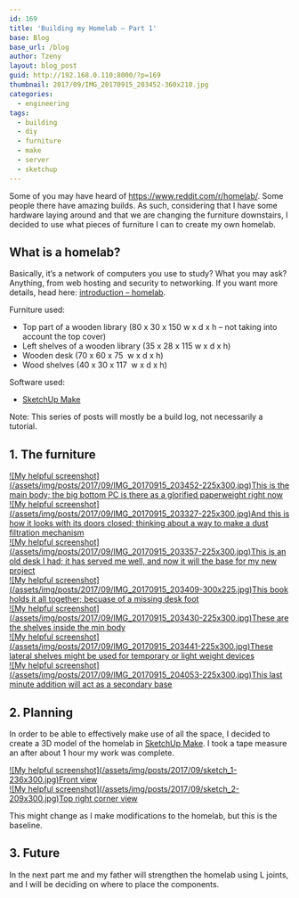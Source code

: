 ```yaml
---
id: 169
title: 'Building my Homelab – Part 1'
base: Blog
base_url: /blog
author: Tzeny
layout: blog_post
guid: http://192.168.0.110:8000/?p=169
thumbnail: 2017/09/IMG_20170915_203452-360x210.jpg
categories:
  - engineering
tags:
  - building
  - diy
  - furniture
  - make
  - server
  - sketchup
---
```

Some of you may have heard of <https://www.reddit.com/r/homelab/>. Some people there have amazing builds. As such, considering that I have some hardware laying around and that we are changing the furniture downstairs, I decided to use what pieces of furniture I can to create my own homelab.

## What is a homelab?

Basically, it’s a network of computers you use to study? What you may ask? Anything, from web hosting and security to networking. If you want more details, head here: [introduction – homelab](https://www.reddit.com/r/homelab/wiki/introduction).

Furniture used:

  * Top part of a wooden library (80 x 30 x 150 <cm> w x d x h – not taking into account the top cover)
  * Left shelves of a wooden library (35 x 28 x 115 <cm> w x d x h)
  * Wooden desk (70 x 60 x 75 <cm> w x d x h)
  * Wood shelves (40 x 30 x 117 <cm> w x d x h)

Software used:

  * [SketchUp Make](https://www.sketchup.com/download)

Note: This series of posts will mostly be a build log, not necessarily a tutorial.

## 1. The furniture

<div class="rl-gallery-container" id="rl-gallery-container-8" data-gallery_id="0"> <div class="rl-gallery rl-basicgrid-gallery " id="rl-gallery-8" data-gallery_no="8"> 

<div class="rl-gallery-item">
  <a href="https://tzeny.com/wp-content/uploads/2017/09/IMG_20170915_203452.jpg" title="This is the main body; the big bottom PC is there as a glorified paperweight right now" data-rl_title="This is the main body; the big bottom PC is there as a glorified paperweight right now" class="rl-gallery-link" data-rl_caption="" data-rel="lightbox-gallery-8">![My helpful screenshot](/assets/img/posts/2017/09/IMG_20170915_203452-225x300.jpg)<span class="rl-gallery-caption"><span class="rl-gallery-item-title">This is the main body; the big bottom PC is there as a glorified paperweight right now</span></span></a>
</div>

<div class="rl-gallery-item">
  <a href="https://tzeny.com/wp-content/uploads/2017/09/IMG_20170915_203327.jpg" title="And this is how it looks with its doors closed; thinking about a way to make a dust filtration mechanism" data-rl_title="And this is how it looks with its doors closed; thinking about a way to make a dust filtration mechanism" class="rl-gallery-link" data-rl_caption="" data-rel="lightbox-gallery-8">![My helpful screenshot](/assets/img/posts/2017/09/IMG_20170915_203327-225x300.jpg)<span class="rl-gallery-caption"><span class="rl-gallery-item-title">And this is how it looks with its doors closed; thinking about a way to make a dust filtration mechanism</span></span></a>
</div>

<div class="rl-gallery-item">
  <a href="https://tzeny.com/wp-content/uploads/2017/09/IMG_20170915_203357.jpg" title="This is an old desk I had; it has served me well, and now it will the base for my new project" data-rl_title="This is an old desk I had; it has served me well, and now it will the base for my new project" class="rl-gallery-link" data-rl_caption="" data-rel="lightbox-gallery-8">![My helpful screenshot](/assets/img/posts/2017/09/IMG_20170915_203357-225x300.jpg)<span class="rl-gallery-caption"><span class="rl-gallery-item-title">This is an old desk I had; it has served me well, and now it will the base for my new project</span></span></a>
</div>

<div class="rl-gallery-item">
  <a href="https://tzeny.com/wp-content/uploads/2017/09/IMG_20170915_203409.jpg" title="This book holds it all together; becuase of a missing desk foot" data-rl_title="This book holds it all together; becuase of a missing desk foot" class="rl-gallery-link" data-rl_caption="" data-rel="lightbox-gallery-8">![My helpful screenshot](/assets/img/posts/2017/09/IMG_20170915_203409-300x225.jpg)<span class="rl-gallery-caption"><span class="rl-gallery-item-title">This book holds it all together; becuase of a missing desk foot</span></span></a>
</div>

<div class="rl-gallery-item">
  <a href="https://tzeny.com/wp-content/uploads/2017/09/IMG_20170915_203430.jpg" title="These are the shelves inside the min body" data-rl_title="These are the shelves inside the min body" class="rl-gallery-link" data-rl_caption="" data-rel="lightbox-gallery-8">![My helpful screenshot](/assets/img/posts/2017/09/IMG_20170915_203430-225x300.jpg)<span class="rl-gallery-caption"><span class="rl-gallery-item-title">These are the shelves inside the min body</span></span></a>
</div>

<div class="rl-gallery-item">
  <a href="https://tzeny.com/wp-content/uploads/2017/09/IMG_20170915_203441.jpg" title="These lateral shelves might be used for temporary or light weight devices" data-rl_title="These lateral shelves might be used for temporary or light weight devices" class="rl-gallery-link" data-rl_caption="" data-rel="lightbox-gallery-8">![My helpful screenshot](/assets/img/posts/2017/09/IMG_20170915_203441-225x300.jpg)<span class="rl-gallery-caption"><span class="rl-gallery-item-title">These lateral shelves might be used for temporary or light weight devices</span></span></a>
</div>

<div class="rl-gallery-item">
  <a href="https://tzeny.com/wp-content/uploads/2017/09/IMG_20170915_204053.jpg" title="This last minute addition will act as a secondary base" data-rl_title="This last minute addition will act as a secondary base" class="rl-gallery-link" data-rl_caption="" data-rel="lightbox-gallery-8">![My helpful screenshot](/assets/img/posts/2017/09/IMG_20170915_204053-225x300.jpg)<span class="rl-gallery-caption"><span class="rl-gallery-item-title">This last minute addition will act as a secondary base</span></span></a>
</div></div> </div>

## 2. Planning

In order to be able to effectively make use of all the space, I decided to create a 3D model of the homelab in [SketchUp Make](https://www.sketchup.com/download). I took a tape measure an after about 1 hour my work was complete.

<div class="rl-gallery-container" id="rl-gallery-container-9" data-gallery_id="0"> <div class="rl-gallery rl-basicgrid-gallery " id="rl-gallery-9" data-gallery_no="9"> 

<div class="rl-gallery-item">
  <a href="https://tzeny.com/wp-content/uploads/2017/09/sketch_1.jpg" title="Front view" data-rl_title="Front view" class="rl-gallery-link" data-rl_caption="" data-rel="lightbox-gallery-9">![My helpful screenshot](/assets/img/posts/2017/09/sketch_1-236x300.jpg)<span class="rl-gallery-caption"><span class="rl-gallery-item-title">Front view</span></span></a>
</div>

<div class="rl-gallery-item">
  <a href="https://tzeny.com/wp-content/uploads/2017/09/sketch_2.jpg" title="Top right corner view" data-rl_title="Top right corner view" class="rl-gallery-link" data-rl_caption="" data-rel="lightbox-gallery-9">![My helpful screenshot](/assets/img/posts/2017/09/sketch_2-209x300.jpg)<span class="rl-gallery-caption"><span class="rl-gallery-item-title">Top right corner view</span></span></a>
</div></div> </div>

This might change as I make modifications to the homelab, but this is the baseline.

## 3. Future

In the next part me and my father will strengthen the homelab using L joints, and I will be deciding on where to place the components.
